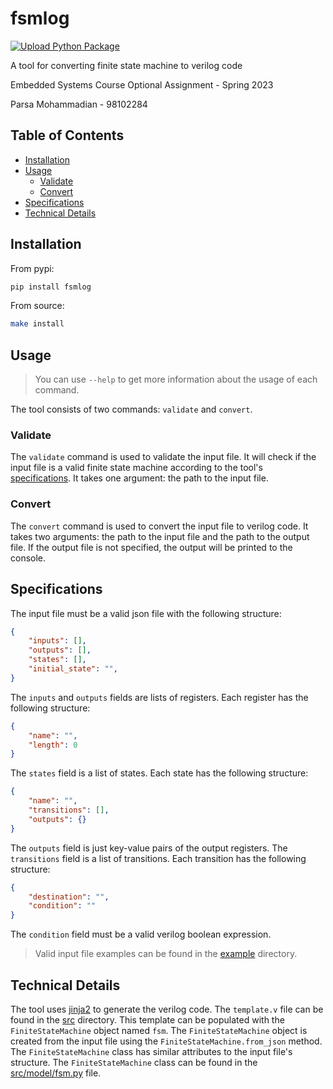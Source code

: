 # fsmlog
[![Upload Python Package](https://github.com/Parsa2820/fsmlog/actions/workflows/python-publish.yml/badge.svg)](https://github.com/Parsa2820/fsmlog/actions/workflows/python-publish.yml)

A tool for converting finite state machine to verilog code

Embedded Systems Course Optional Assignment - Spring 2023

Parsa Mohammadian - 98102284

## Table of Contents
- [Installation](#installation)
- [Usage](#usage)
    - [Validate](#validate)
    - [Convert](#convert)
- [Specifications](#specifications)
- [Technical Details](#technical-details)

## Installation
From pypi:
```bash
pip install fsmlog
```
From source:
```bash
make install
```

## Usage
> You can use `--help` to get more information about the usage of each command.

The tool consists of two commands: `validate` and `convert`.

### Validate
The `validate` command is used to validate the input file. It will check if the input file is a valid finite state machine according to the tool's [specifications](#specifications). It takes one argument: the path to the input file.

### Convert
The `convert` command is used to convert the input file to verilog code. It takes two arguments: the path to the input file and the path to the output file. If the output file is not specified, the output will be printed to the console.

## Specifications
The input file must be a valid json file with the following structure:
```json
{
    "inputs": [],
    "outputs": [],
    "states": [],
    "initial_state": "",
}
```
The `inputs` and `outputs` fields are lists of registers. Each register has the following structure:
```json
{
    "name": "",
    "length": 0
}
```
The `states` field is a list of states. Each state has the following structure:
```json
{
    "name": "",
    "transitions": [],
    "outputs": {}
}
```
The `outputs` field is just key-value pairs of the output registers. The `transitions` field is a list of transitions. Each transition has the following structure:
```json
{
    "destination": "",
    "condition": ""
}
```
The `condition` field must be a valid verilog boolean expression.

> Valid input file examples can be found in the [example](example) directory.

## Technical Details
The tool uses [jinja2](https://jinja.palletsprojects.com/en/3.0.x/) to generate the verilog code. The `template.v` file can be found in the [src](src) directory. This template can be populated with the `FiniteStateMachine` object named `fsm`. The `FiniteStateMachine` object is created from the input file using the `FiniteStateMachine.from_json` method. The `FiniteStateMachine` class has similar attributes to the input file's structure. The `FiniteStateMachine` class can be found in the [src/model/fsm.py](src/model/fsm.py) file.


